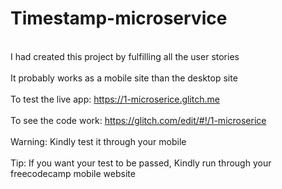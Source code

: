# Timestamp-microservice
<br>I had created this project by fulfilling all the user stories</br>
<br>It probably works as a mobile site than the desktop site</br>
<br>To test the live app: https://1-microserice.glitch.me</br>
<br>To see the code work: https://glitch.com/edit/#!/1-microserice</br>
<br>Warning: Kindly test it through your  mobile</br>
<br>Tip: If you want your test to be passed, Kindly run through your freecodecamp mobile website</br>
